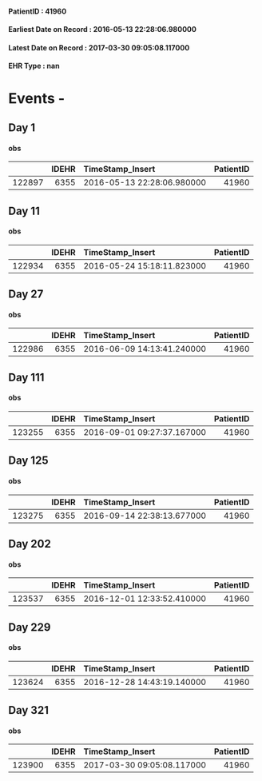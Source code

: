 
#### PatientID : 41960
#### Earliest Date on Record : 2016-05-13 22:28:06.980000
#### Latest Date on Record : 2017-03-30 09:05:08.117000
#### EHR Type : nan

# Events - 

## Day 1

#### obs
|        |   IDEHR | TimeStamp_Insert           |   PatientID |
|-------:|--------:|:---------------------------|------------:|
| 122897 |    6355 | 2016-05-13 22:28:06.980000 |       41960 |


## Day 11

#### obs
|        |   IDEHR | TimeStamp_Insert           |   PatientID |
|-------:|--------:|:---------------------------|------------:|
| 122934 |    6355 | 2016-05-24 15:18:11.823000 |       41960 |


## Day 27

#### obs
|        |   IDEHR | TimeStamp_Insert           |   PatientID |
|-------:|--------:|:---------------------------|------------:|
| 122986 |    6355 | 2016-06-09 14:13:41.240000 |       41960 |


## Day 111

#### obs
|        |   IDEHR | TimeStamp_Insert           |   PatientID |
|-------:|--------:|:---------------------------|------------:|
| 123255 |    6355 | 2016-09-01 09:27:37.167000 |       41960 |


## Day 125

#### obs
|        |   IDEHR | TimeStamp_Insert           |   PatientID |
|-------:|--------:|:---------------------------|------------:|
| 123275 |    6355 | 2016-09-14 22:38:13.677000 |       41960 |


## Day 202

#### obs
|        |   IDEHR | TimeStamp_Insert           |   PatientID |
|-------:|--------:|:---------------------------|------------:|
| 123537 |    6355 | 2016-12-01 12:33:52.410000 |       41960 |


## Day 229

#### obs
|        |   IDEHR | TimeStamp_Insert           |   PatientID |
|-------:|--------:|:---------------------------|------------:|
| 123624 |    6355 | 2016-12-28 14:43:19.140000 |       41960 |


## Day 321

#### obs
|        |   IDEHR | TimeStamp_Insert           |   PatientID |
|-------:|--------:|:---------------------------|------------:|
| 123900 |    6355 | 2017-03-30 09:05:08.117000 |       41960 |


